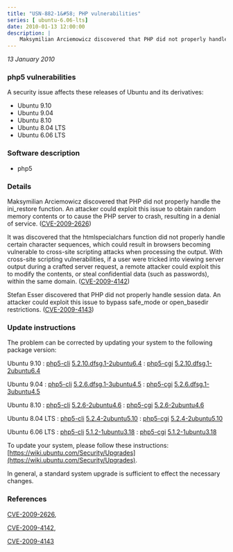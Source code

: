 ```yaml
---
title: "USN-882-1&#58; PHP vulnerabilities"
series: [ ubuntu-6.06-lts]
date: 2010-01-13 12:00:00
description: |
    Maksymilian Arciemowicz discovered that PHP did not properly handle the ini_restore function. An attacker could exploit this issue to obtain random memory contents or to cause the PHP server to crash, resulting in a denial of service. ([CVE-2009-2626](http://people.ubuntu.com/~ubuntu-security/cve/CVE-2009-2626))
--- 
```

 
 

*13 January 2010*

### php5 vulnerabilities

A security issue affects these releases of Ubuntu and its derivatives:

* Ubuntu 9.10
* Ubuntu 9.04
* Ubuntu 8.10
* Ubuntu 8.04 LTS
* Ubuntu 6.06 LTS

### Software description

* php5 

### Details

Maksymilian Arciemowicz discovered that PHP did not properly handle the ini_restore function. An attacker could exploit this issue to obtain random memory contents or to cause the PHP server to crash, resulting in a denial of service. ([CVE-2009-2626](http://people.ubuntu.com/~ubuntu-security/cve/CVE-2009-2626))

It was discovered that the htmlspecialchars function did not properly handle certain character sequences, which could result in browsers becoming vulnerable to cross-site scripting attacks when processing the output. With cross-site scripting vulnerabilities, if a user were tricked into viewing server output during a crafted server request, a remote attacker could exploit this to modify the contents, or steal confidential data (such as passwords), within the same domain. ([CVE-2009-4142](http://people.ubuntu.com/~ubuntu-security/cve/CVE-2009-4142))

Stefan Esser discovered that PHP did not properly handle session data. An attacker could exploit this issue to bypass safe_mode or open_basedir restrictions. ([CVE-2009-4143](http://people.ubuntu.com/~ubuntu-security/cve/CVE-2009-4143)) 

### Update instructions

The problem can be corrected by updating your system to the following package version:

Ubuntu 9.10
 : [php5-cli](https://launchpad.net/ubuntu/+source/php5) <span> [5.2.10.dfsg.1-2ubuntu6.4](https://launchpad.net/ubuntu/+source/php5/5.2.10.dfsg.1-2ubuntu6.4) </span> 
 : [php5-cgi](https://launchpad.net/ubuntu/+source/php5) <span> [5.2.10.dfsg.1-2ubuntu6.4](https://launchpad.net/ubuntu/+source/php5/5.2.10.dfsg.1-2ubuntu6.4) </span> 

Ubuntu 9.04
 : [php5-cli](https://launchpad.net/ubuntu/+source/php5) <span> [5.2.6.dfsg.1-3ubuntu4.5](https://launchpad.net/ubuntu/+source/php5/5.2.6.dfsg.1-3ubuntu4.5) </span> 
 : [php5-cgi](https://launchpad.net/ubuntu/+source/php5) <span> [5.2.6.dfsg.1-3ubuntu4.5](https://launchpad.net/ubuntu/+source/php5/5.2.6.dfsg.1-3ubuntu4.5) </span> 

Ubuntu 8.10
 : [php5-cli](https://launchpad.net/ubuntu/+source/php5) <span> [5.2.6-2ubuntu4.6](https://launchpad.net/ubuntu/+source/php5/5.2.6-2ubuntu4.6) </span> 
 : [php5-cgi](https://launchpad.net/ubuntu/+source/php5) <span> [5.2.6-2ubuntu4.6](https://launchpad.net/ubuntu/+source/php5/5.2.6-2ubuntu4.6) </span> 

Ubuntu 8.04 LTS
 : [php5-cli](https://launchpad.net/ubuntu/+source/php5) <span> [5.2.4-2ubuntu5.10](https://launchpad.net/ubuntu/+source/php5/5.2.4-2ubuntu5.10) </span> 
 : [php5-cgi](https://launchpad.net/ubuntu/+source/php5) <span> [5.2.4-2ubuntu5.10](https://launchpad.net/ubuntu/+source/php5/5.2.4-2ubuntu5.10) </span> 

Ubuntu 6.06 LTS
 : [php5-cli](https://launchpad.net/ubuntu/+source/php5) <span> [5.1.2-1ubuntu3.18](https://launchpad.net/ubuntu/+source/php5/5.1.2-1ubuntu3.18) </span> 
 : [php5-cgi](https://launchpad.net/ubuntu/+source/php5) <span> [5.1.2-1ubuntu3.18](https://launchpad.net/ubuntu/+source/php5/5.1.2-1ubuntu3.18) </span> 

To update your system, please follow these instructions: [https://wiki.ubuntu.com/Security/Upgrades](https://wiki.ubuntu.com/Security/Upgrades).

In general, a standard system upgrade is sufficient to effect the necessary changes. 

### References

 
 [CVE-2009-2626](http://people.ubuntu.com/~ubuntu-security/cve/CVE-2009-2626), 

 [CVE-2009-4142](http://people.ubuntu.com/~ubuntu-security/cve/CVE-2009-4142), 

 [CVE-2009-4143](http://people.ubuntu.com/~ubuntu-security/cve/CVE-2009-4143)
 

